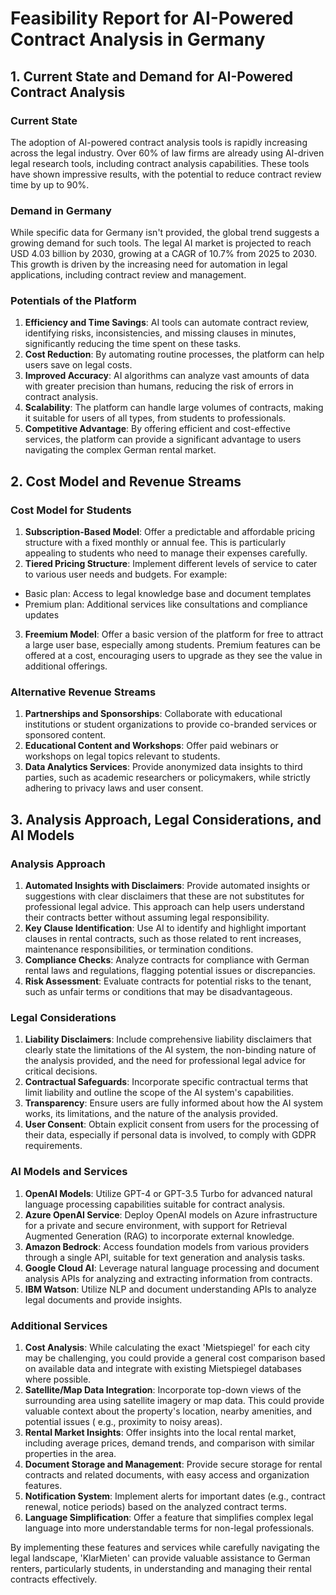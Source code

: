 # Feasibility Report for AI-Powered Contract Analysis in Germany

## 1. Current State and Demand for AI-Powered Contract Analysis

### Current State

The adoption of AI-powered contract analysis tools is rapidly increasing across the legal industry. Over 60% of law
firms are already using AI-driven legal research tools, including contract analysis capabilities. These tools have shown
impressive results, with the potential to reduce contract review time by up to 90%.

### Demand in Germany

While specific data for Germany isn't provided, the global trend suggests a growing demand for such tools. The legal AI
market is projected to reach USD 4.03 billion by 2030, growing at a CAGR of 10.7% from 2025 to 2030. This growth is
driven by the increasing need for automation in legal applications, including contract review and management.

### Potentials of the Platform

1. **Efficiency and Time Savings**: AI tools can automate contract review, identifying risks, inconsistencies, and
   missing clauses in minutes, significantly reducing the time spent on these tasks.
2. **Cost Reduction**: By automating routine processes, the platform can help users save on legal costs.
3. **Improved Accuracy**: AI algorithms can analyze vast amounts of data with greater precision than humans, reducing
   the risk of errors in contract analysis.
4. **Scalability**: The platform can handle large volumes of contracts, making it suitable for users of all types, from
   students to professionals.
5. **Competitive Advantage**: By offering efficient and cost-effective services, the platform can provide a significant
   advantage to users navigating the complex German rental market.

## 2. Cost Model and Revenue Streams

### Cost Model for Students

1. **Subscription-Based Model**: Offer a predictable and affordable pricing structure with a fixed monthly or annual
   fee. This is particularly appealing to students who need to manage their expenses carefully.
2. **Tiered Pricing Structure**: Implement different levels of service to cater to various user needs and budgets. For
   example:

- Basic plan: Access to legal knowledge base and document templates
- Premium plan: Additional services like consultations and compliance updates

3. **Freemium Model**: Offer a basic version of the platform for free to attract a large user base, especially among
   students. Premium features can be offered at a cost, encouraging users to upgrade as they see the value in additional
   offerings.

### Alternative Revenue Streams

1. **Partnerships and Sponsorships**: Collaborate with educational institutions or student organizations to provide
   co-branded services or sponsored content.
2. **Educational Content and Workshops**: Offer paid webinars or workshops on legal topics relevant to students.
3. **Data Analytics Services**: Provide anonymized data insights to third parties, such as academic researchers or
   policymakers, while strictly adhering to privacy laws and user consent.

## 3. Analysis Approach, Legal Considerations, and AI Models

### Analysis Approach

1. **Automated Insights with Disclaimers**: Provide automated insights or suggestions with clear disclaimers that these
   are not substitutes for professional legal advice. This approach can help users understand their contracts better
   without assuming legal responsibility.
2. **Key Clause Identification**: Use AI to identify and highlight important clauses in rental contracts, such as those
   related to rent increases, maintenance responsibilities, or termination conditions.
3. **Compliance Checks**: Analyze contracts for compliance with German rental laws and regulations, flagging potential
   issues or discrepancies.
4. **Risk Assessment**: Evaluate contracts for potential risks to the tenant, such as unfair terms or conditions that
   may be disadvantageous.

### Legal Considerations

1. **Liability Disclaimers**: Include comprehensive liability disclaimers that clearly state the limitations of the AI
   system, the non-binding nature of the analysis provided, and the need for professional legal advice for critical
   decisions.
2. **Contractual Safeguards**: Incorporate specific contractual terms that limit liability and outline the scope of the
   AI system's capabilities.
3. **Transparency**: Ensure users are fully informed about how the AI system works, its limitations, and the nature of
   the analysis provided.
4. **User Consent**: Obtain explicit consent from users for the processing of their data, especially if personal data is
   involved, to comply with GDPR requirements.

### AI Models and Services

1. **OpenAI Models**: Utilize GPT-4 or GPT-3.5 Turbo for advanced natural language processing capabilities suitable for
   contract analysis.
2. **Azure OpenAI Service**: Deploy OpenAI models on Azure infrastructure for a private and secure environment, with
   support for Retrieval Augmented Generation (RAG) to incorporate external knowledge.
3. **Amazon Bedrock**: Access foundation models from various providers through a single API, suitable for text
   generation and analysis tasks.
4. **Google Cloud AI**: Leverage natural language processing and document analysis APIs for analyzing and extracting
   information from contracts.
5. **IBM Watson**: Utilize NLP and document understanding APIs to analyze legal documents and provide insights.

### Additional Services

1. **Cost Analysis**: While calculating the exact 'Mietspiegel' for each city may be challenging, you could provide a
   general cost comparison based on available data and integrate with existing Mietspiegel databases where possible.
2. **Satellite/Map Data Integration**: Incorporate top-down views of the surrounding area using satellite imagery or map
   data. This could provide valuable context about the property's location, nearby amenities, and potential issues (
   e.g., proximity to noisy areas).
3. **Rental Market Insights**: Offer insights into the local rental market, including average prices, demand trends, and
   comparison with similar properties in the area.
4. **Document Storage and Management**: Provide secure storage for rental contracts and related documents, with easy
   access and organization features.
5. **Notification System**: Implement alerts for important dates (e.g., contract renewal, notice periods) based on the
   analyzed contract terms.
6. **Language Simplification**: Offer a feature that simplifies complex legal language into more understandable terms
   for non-legal professionals.

By implementing these features and services while carefully navigating the legal landscape, 'KlarMieten' can
provide valuable assistance to German renters, particularly students, in understanding and managing their rental
contracts effectively.
